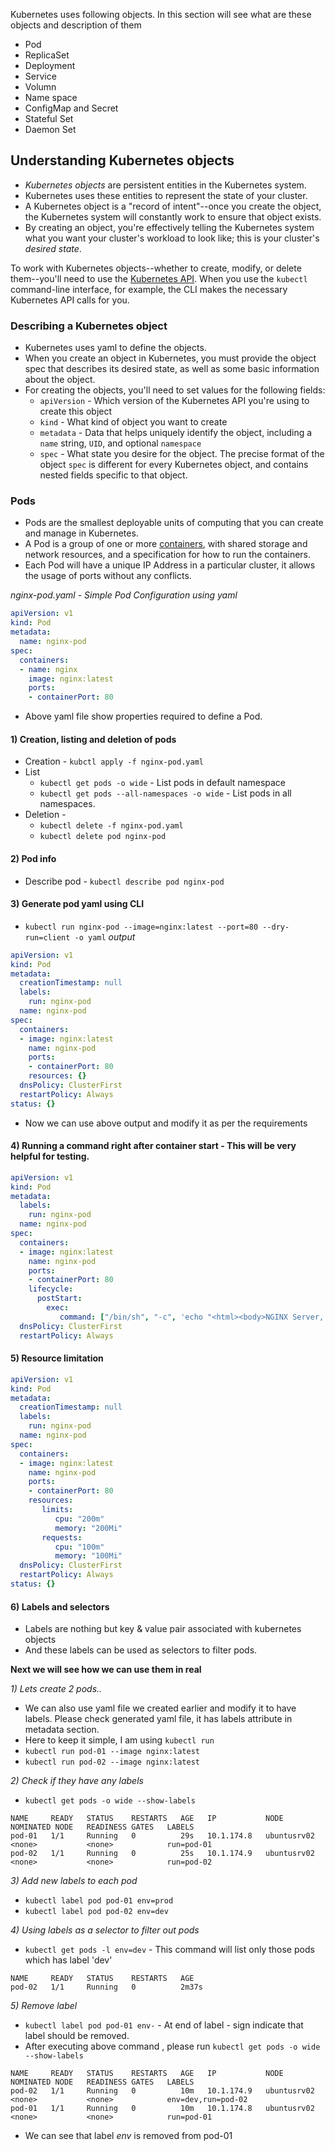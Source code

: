 Kubernetes uses following objects. In this section will see what are these objects and description of them
- Pod
- ReplicaSet
- Deployment
- Service
- Volumn
- Name space
- ConfigMap and Secret
- Stateful Set
- Daemon Set

## Understanding Kubernetes objects[](https://kubernetes.io/docs/concepts/overview/working-with-objects/kubernetes-objects/#kubernetes-objects)

- _Kubernetes objects_ are persistent entities in the Kubernetes system. 
- Kubernetes uses these entities to represent the state of your cluster. 
- A Kubernetes object is a "record of intent"--once you create the object, the Kubernetes system will constantly work to ensure that object exists. 
- By creating an object, you're effectively telling the Kubernetes system what you want your cluster's workload to look like; this is your cluster's _desired state_.

To work with Kubernetes objects--whether to create, modify, or delete them--you'll need to use the [Kubernetes API](https://kubernetes.io/docs/concepts/overview/kubernetes-api/). When you use the `kubectl` command-line interface, for example, the CLI makes the necessary Kubernetes API calls for you.

### Describing a Kubernetes object[](https://kubernetes.io/docs/concepts/overview/working-with-objects/kubernetes-objects/#describing-a-kubernetes-object)

- Kubernetes uses yaml to define the objects. 
- When you create an object in Kubernetes, you must provide the object spec that describes its desired state, as well as some basic information about the object.
- For creating the objects,  you'll need to set values for the following fields:
	-   `apiVersion` - Which version of the Kubernetes API you're using to create this object
	-   `kind` - What kind of object you want to create
	-   `metadata` - Data that helps uniquely identify the object, including a `name` string, `UID`, and optional `namespace`
	-   `spec` - What state you desire for the object. The precise format of the object `spec` is different for every Kubernetes object, and contains nested fields specific to that object.


### Pods

- Pods are the smallest deployable units of computing that you can create and manage in Kubernetes. 
- A Pod is a group of one or more [containers](https://kubernetes.io/docs/concepts/containers/), with shared storage and network resources, and a specification for how to run the containers. 
- Each Pod will have a unique IP Address in a particular cluster, it allows the usage of ports without any conflicts.

_nginx-pod.yaml - Simple Pod Configuration using yaml_
``` yaml
apiVersion: v1
kind: Pod
metadata:
  name: nginx-pod
spec:
  containers:
  - name: nginx
    image: nginx:latest
    ports:
    - containerPort: 80
```

- Above yaml file show properties required to define a Pod.

#### 1) Creation, listing and deletion of pods
- Creation - `kubctl apply -f nginx-pod.yaml`  
- List
	- `kubectl get pods -o wide` - List pods in default namespace
	- `kubectl get pods --all-namespaces -o wide` - List pods in all namespaces.
- Deletion - 
	- `kubectl delete -f nginx-pod.yaml`
	- `kubectl delete pod nginx-pod`

#### 2) Pod info
- Describe pod - `kubectl describe pod nginx-pod`

#### 3) Generate pod yaml using CLI
- `kubectl run nginx-pod --image=nginx:latest --port=80 --dry-run=client -o yaml`
_output_
``` yaml
apiVersion: v1
kind: Pod
metadata:
  creationTimestamp: null
  labels:
    run: nginx-pod
  name: nginx-pod
spec:
  containers:
  - image: nginx:latest
    name: nginx-pod
    ports:
    - containerPort: 80
    resources: {}
  dnsPolicy: ClusterFirst
  restartPolicy: Always
status: {}
```
- Now we can use above output and modify it as per the requirements

#### 4) Running a command right after container start - This will be very helpful for testing.

``` yaml
apiVersion: v1
kind: Pod
metadata:
  labels:
    run: nginx-pod
  name: nginx-pod
spec:
  containers:
  - image: nginx:latest
    name: nginx-pod
    ports:
    - containerPort: 80
    lifecycle:
      postStart:
        exec: 
           command: ["/bin/sh", "-c", 'echo "<html><body>NGINX Server, HostName - ${HOSTNAME}</body></html>" > /usr/share/nginx/html/index.html']
  dnsPolicy: ClusterFirst
  restartPolicy: Always
```

#### 5) Resource limitation
``` yaml
apiVersion: v1
kind: Pod
metadata:
  creationTimestamp: null
  labels:
    run: nginx-pod
  name: nginx-pod
spec:
  containers:
  - image: nginx:latest
    name: nginx-pod
    ports:
    - containerPort: 80
    resources:
	   limits:
	      cpu: "200m"
	      memory: "200Mi"
	   requests:
	      cpu: "100m"
	      memory: "100Mi"
  dnsPolicy: ClusterFirst
  restartPolicy: Always
status: {}
```


#### 6) Labels and selectors

- Labels are nothing but key & value pair associated with kubernetes objects
- And these labels can be used as selectors to filter pods.

**Next we will see how we can use them in real**

_1) Lets create 2 pods.._
- We can also use yaml file we created earlier and modify it to have labels. Please check generated yaml file, it has labels attribute in metadata section.
- Here to keep it simple, I am using `kubectl run`
- `kubectl run pod-01 --image nginx:latest`
- `kubectl run pod-02 --image nginx:latest`

_2) Check if they have any labels_
- `kubectl get pods -o wide --show-labels`
``` Text
NAME     READY   STATUS    RESTARTS   AGE   IP           NODE          NOMINATED NODE   READINESS GATES   LABELS
pod-01   1/1     Running   0          29s   10.1.174.8   ubuntusrv02   <none>           <none>            run=pod-01
pod-02   1/1     Running   0          25s   10.1.174.9   ubuntusrv02   <none>           <none>            run=pod-02
```

_3) Add new labels to each pod_
- `kubectl label pod pod-01 env=prod`
- `kubectl label pod pod-02 env=dev`

_4) Using labels as a selector to filter out pods_
- `kubectl get pods -l env=dev` - This command will list only those pods which has label 'dev'
``` Text
NAME     READY   STATUS    RESTARTS   AGE
pod-02   1/1     Running   0          2m37s
```

_5) Remove label_
- `kubectl label pod pod-01 env-` - At end of label _-_ sign indicate that label should be removed.
- After executing above command , please run `kubectl get pods -o wide --show-labels`
``` Text
NAME     READY   STATUS    RESTARTS   AGE   IP           NODE          NOMINATED NODE   READINESS GATES   LABELS
pod-02   1/1     Running   0          10m   10.1.174.9   ubuntusrv02   <none>           <none>            env=dev,run=pod-02
pod-01   1/1     Running   0          10m   10.1.174.8   ubuntusrv02   <none>           <none>            run=pod-01
```
- We can see that label _env_ is removed from pod-01


